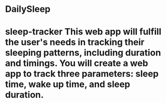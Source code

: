 # DailySleep
# sleep-tracker This web app will fulfill the user's needs in tracking their sleeping patterns, including duration and timings. You will create a web app to track three parameters: sleep time, wake up time, and sleep duration.
